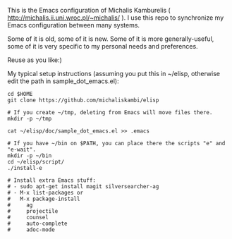 This is the Emacs configuration of Michalis Kamburelis ( http://michalis.ii.uni.wroc.pl/~michalis/ ). I use this repo to synchronize my Emacs configuration between many systems.

Some of it is old, some of it is new. Some of it is more generally-useful, some of it is very specific to my personal needs and preferences.

Reuse as you like:)

My typical setup instructions (assuming you put this in ~/elisp, otherwise edit the path in sample_dot_emacs.el):

~~~~
cd $HOME
git clone https://github.com/michaliskambi/elisp

# If you create ~/tmp, deleting from Emacs will move files there.
mkdir -p ~/tmp

cat ~/elisp/doc/sample_dot_emacs.el >> .emacs

# If you have ~/bin on $PATH, you can place there the scripts "e" and "e-wait".
mkdir -p ~/bin
cd ~/elisp/script/
./install-e

# Install extra Emacs stuff:
# - sudo apt-get install magit silversearcher-ag
# - M-x list-packages or
#   M-x package-install
#     ag
#     projectile
#     counsel
#     auto-complete
#     adoc-mode
~~~~
